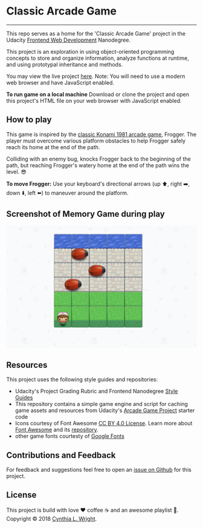 
# Classic Arcade Game
--------

This repo serves as a home for the 'Classic Arcade Game' project in the Udacity [Frontend Web Development](https://www.udacity.com/course/front-end-web-developer-nanodegree--nd001) Nanodegree.

This project is an exploration in using object-oriented programming concepts to store and organize information, analyze functions at runtime, and using prototypal inheritance and methods.

You may view the live project [here](https://cynsdaemon.github.io/classic-arcade-game/). Note: You will need to use a modern web browser and have JavaScript enabled.

**To run game on a local machine** Download or clone the project and open this project's HTML file on your web browser with JavaScript enabled.

How to play
--------
This game is inspired by the [classic Konami 1981 arcade game](https://en.wikipedia.org/wiki/Frogger), Frogger. The player must overcome various platform obstacles to help Frogger safely reach its home at the end of the path.

Colliding with an enemy bug, knocks Frogger back to the beginning of the path, but reaching Frogger's watery home at the end of the path wins the level. :sunglasses:

**To move Frogger:** Use your keyboard's directional arrows (up :arrow_up:, right :arrow_right:, down :arrow_down:, left :arrow_left:) to maneuver around the platform.

Screenshot of Memory Game during play
--------

![](images/screenshot-classic-arcade-game-play.png)

Resources
--------

This project uses the following style guides and repositories:

- Udacity's Project Grading Rubric and Frontend Nanodegree [Style Guides](https://github.com/udacity/frontend-nanodegree-styleguide)
- This repository contains a simple game engine and script for caching game assets and resources from Udacity's [Arcade Game Project](https://github.com/udacity/frontend-nanodegree-arcade-game) starter code
- Icons courtesy of Font Awesome [CC BY 4.0 License](https://fontawesome.com/license). Learn more about [Font Awesome](https://fontawesome.com/) and its [repository](https://github.com/FortAwesome/Font-Awesome).
- other game fonts courtesty of [Google Fonts](https://fonts.google.com/)

Contributions and Feedback
--------

For feedback and suggestions feel free to open an [issue on Github](https://github.com/cynsdaemon/classic-arcade-game/issues) for this project.


License
--------

This project is build with love :heart: coffee :coffee: and an awesome playlist :musical_note:. Copyright &copy; 2018 [Cynthia L. Wright](https://www.cynthialanel.com).

